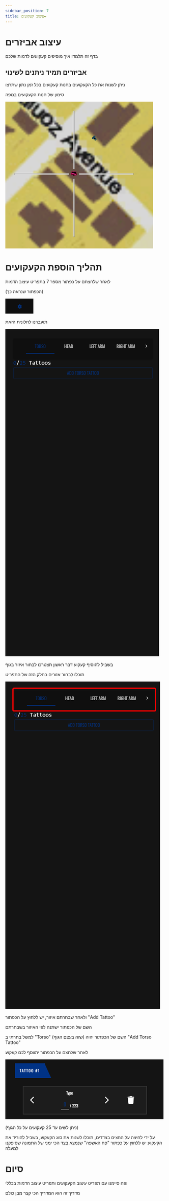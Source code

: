 ```yaml
---
sidebar_position: 7
title: עיצוב קעקועים✒️
---
```


# עיצוב אביזרים
בדף זה תלמדו איך מוסיפים קעקועים לדמות שלכם

## אביזרים תמיד ניתנים לשינוי
ניתן לשנות את כל הקעקועים בחנות קעקועים בכל זמן נתון שתרצו

סימון של חנות הקעקועים במפה

![כפתור הורדת האפליקצייה](../../img/charactercustomization/char56.png)

# תהליך הוספת הקעקועים

לאחר שלחצתם על כפתור מספר 7 בתפריט עיצוב הדמות

(הכפתור שנראה כך)

![כפתור הורדת האפליקצייה](../../img/charactercustomization/char14.png)

תועברנו לחלונית הזאת

![כפתור הורדת האפליקצייה](../../img/charactercustomization/char50.png)

בשביל להוסיף קעקוע דבר ראשון תצטרכו לבחור איזור בגוף

תוכלו לבחור אזורים בחלק הזה של התפריט

![כפתור הורדת האפליקצייה](../../img/charactercustomization/char51.png)

ולאחר שבחרתם איזור, יש ללחוץ על הכפתור "Add Tattoo"

השם של הכפתור ישתנה לפי האיזור בשבחרתם

למשל בחרתי ב  "Torso" (שזה בעצם הגוף) השם של הכפתור יהיה "Add Torso Tattoo"

לאחר שלחצם על הכפתור יתווסף לכם קעקוע

![כפתור הורדת האפליקצייה](../../img/charactercustomization/char52.png)

(ניתן לשים עד 25 קעקועים על כל הגוף)

על ידי לחיצה על החצים בצדדים, תוכלו לשנות את סוג הקעקוע, בשביל להוריד את הקעקוע יש ללחוץ על כפתור "פח האשפה" שנמצא בצד הכי ימני של התמונה שסיפקנו למעלה

# סיום

ופה סיימנו עם תפריט עיצוב הקעקועים ותפריט עיצוב הדמות בכללי

מדריך זה הוא המדריך הכי קצר מבן כולם





